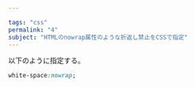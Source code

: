 ```yaml
---

tags: "css"
permalink: "4"
subject: "HTMLのnowrap属性のような折返し禁止をCSSで指定"
---
```


以下のように指定する。

```css
white-space:nowrap;
```
